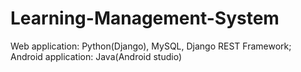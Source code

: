 # Learning-Management-System
Web application: Python(Django), MySQL, Django REST Framework;  Android application: Java(Android studio)
